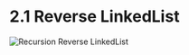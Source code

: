 # 2.1 Reverse LinkedList

![Recursion Reverse LinkedList](https://cdn.jsdelivr.net/gh/mustpic/imghost/img/linklist1232.png)

